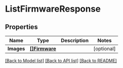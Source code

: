 # ListFirmwareResponse

## Properties

Name | Type | Description | Notes
------------ | ------------- | ------------- | -------------
**Images** | [**[]Firmware**](Firmware.md) |  | [optional] 

[[Back to Model list]](../README.md#documentation-for-models) [[Back to API list]](../README.md#documentation-for-api-endpoints) [[Back to README]](../README.md)


